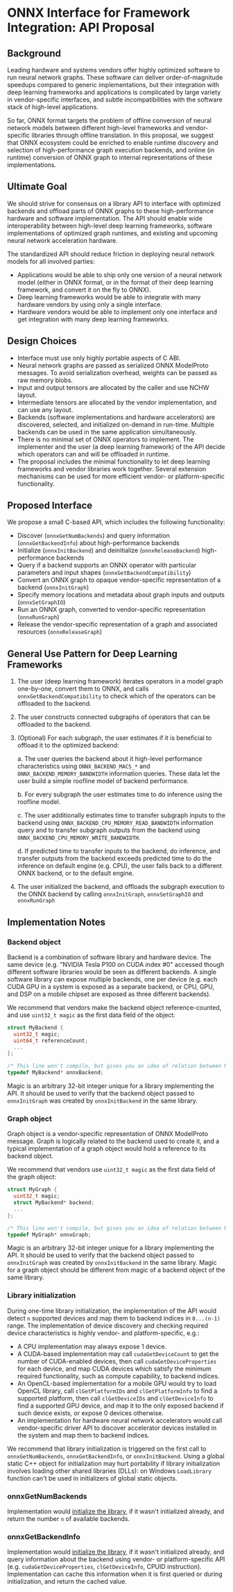 <!--- SPDX-License-Identifier: Apache-2.0 -->

# ONNX Interface for Framework Integration: API Proposal

## Background

Leading hardware and systems vendors offer highly optimized software to run neural network graphs. These software can deliver order-of-magnitude speedups compared to generic implementations, but their integration with deep learning frameworks and applications is complicated by large variety in vendor-specific interfaces, and subtle incompatibilities with the software stack of high-level applications.

So far, ONNX format targets the problem of offline conversion of neural network models between different high-level frameworks and vendor-specific libraries through offline translation. In this proposal, we suggest that ONNX ecosystem could be enriched to enable runtime discovery and selection of high-performance graph execution backends, and online (in runtime) conversion of ONNX graph to internal representations of these implementations.

## Ultimate Goal

We should strive for consensus on a library API to interface with optimized backends and offload parts of ONNX graphs to these high-performance hardware and software implementation. The API should enable wide interoperability between high-level deep learning frameworks, software implementations of optimized graph runtimes, and existing and upcoming neural network acceleration hardware.

The standardized API should reduce friction in deploying neural network models for all involved parties:
- Applications would be able to ship only one version of a neural network model (either in ONNX format, or in the format of their deep learning framework, and convert it on the fly to ONNX).
- Deep learning frameworks would be able to integrate with many hardware vendors by using only a single interface.
- Hardware vendors would be able to implement only one interface and get integration with many deep learning frameworks.

## Design Choices

- Interface must use only highly portable aspects of C ABI.
- Neural network graphs are passed as serialized ONNX ModelProto messages. To avoid serialization overhead, weights can be passed as raw memory blobs.
- Input and output tensors are allocated by the caller and use NCHW layout.
- Intermediate tensors are allocated by the vendor implementation, and can use any layout.
- Backends (software implementations and hardware accelerators) are discovered, selected, and initialized on-demand in run-time. Multiple backends can be used in the same application simultaneously.
- There is no minimal set of ONNX operators to implement. The implementer and the user (a deep learning framework) of the API decide which operators can and will be offloaded in runtime.
- The proposal includes the minimal functionality to let deep learning frameworks and vendor libraries work together. Several extension mechanisms can be used for more efficient vendor- or platform-specific functionality.

## Proposed Interface

We propose a small C-based API, which includes the following functionality:

* Discover (`onnxGetNumBackends`) and query information (`onnxGetBackendInfo`) about high-performance backends
* Initialize (`onnxInitBackend`) and deinitialize (`onnxReleaseBackend`) high-performance backends
* Query if a backend supports an ONNX operator with particular parameters and input shapes (`onnxGetBackendCompatibility`)
* Convert an ONNX graph to opaque vendor-specific representation of a backend (`onnxInitGraph`)
* Specify memory locations and metadata about graph inputs and outputs (`onnxSetGraphIO`)
* Run an ONNX graph, converted to vendor-specific representation (`onnxRunGraph`)
* Release the vendor-specific representation of a graph and associated resources (`onnxReleaseGraph`)

## General Use Pattern for Deep Learning Frameworks

1. The user (deep learning framework) iterates operators in a model graph one-by-one, convert them to ONNX, and calls `onnxGetBackendCompatibility` to check which of the operators can be offloaded to the backend.
2. The user constructs connected subgraphs of operators that can be offloaded to the backend.
3. (Optional) For each subgraph, the user estimates if it is beneficial to offload it to the optimized backend:

    a. The user queries the backend about it high-level performance characteristics using `ONNX_BACKEND_MACS_*` and `ONNX_BACKEND_MEMORY_BANDWIDTH` information queries. These data let the user build a simple roofline model of backend performance.

    b. For every subgraph the user estimates time to do inference using the roofline model.

    c. The user additionally estimates time to transfer subgraph inputs to the backend using `ONNX_BACKEND_CPU_MEMORY_READ_BANDWIDTH` information query and to transfer subgraph outputs from the backend using `ONNX_BACKEND_CPU_MEMORY_WRITE_BANDWIDTH`.

    d. If predicted time to transfer inputs to the backend, do inference, and transfer outputs from the backend exceeds predicted time to do the inference on default engine (e.g. CPU), the user falls back to a different ONNX backend, or to the default engine.

4. The user initialized the backend, and offloads the subgraph execution to the ONNX backend by calling `onnxInitGraph`, `onnxSetGraphIO` and `onnxRunGraph`

## Implementation Notes

### Backend object

Backend is a combination of software library and hardware device. The same device (e.g. "NVIDIA Tesla P100 on CUDA index #0" accessed though different software libraries would be seen as different backends. A single software library can expose multiple backends, one per device  (e.g. each CUDA GPU in a system is exposed as a separate backend, or CPU, GPU, and DSP on a mobile chipset are exposed as three different backends).

We recommend that vendors make the backend object reference-counted, and use `uint32_t magic` as the first data field of the object:

```c
struct MyBackend {
  uint32_t magic;
  uint64_t referenceCount;
  ...
};

/* This line won't compile, but gives you an idea of relation between MyBackend structure and onnxBackend type. */
typedef MyBackend* onnxBackend;
```

Magic is an arbitrary 32-bit integer unique for a library implementing the API. It should be used to verify that the backend object passed to `onnxInitGraph` was created by `onnxInitBackend` in the same library.

### Graph object

Graph object is a vendor-specific representation of ONNX ModelProto message. Graph is logically related to the backend used to create it, and a typical implementation of a graph object would hold a reference to its backend object.

We recommend that vendors use `uint32_t magic` as the first data field of the graph object:

```c
struct MyGraph {
  uint32_t magic;
  struct MyBackend* backend;
  ...
};

/* This line won't compile, but gives you an idea of relation between MyGraph structure and onnxGraph type. */
typedef MyGraph* onnxGraph;
```

Magic is an arbitrary 32-bit integer unique for a library implementing the API. It should be used to verify that the backend object passed to `onnxInitGraph` was created by `onnxInitBackend` in the same library. Magic for a graph object should be different from magic of a backend object of the same library.

### Library initialization

During one-time library initialization, the implementation of the API would detect `n` supported devices and map them to backend indices in `0...(n-1)` range. The implementation of device discovery and checking required device characteristics is highly vendor- and platform-specific, e.g.:
- A CPU implementation may always expose 1 device.
- A CUDA-based implementation may call `cudaGetDeviceCount` to get the number of CUDA-enabled devices, then
 call `cudaGetDeviceProperties` for each device, and map CUDA devices which satisfy the minimum required functionality, such as compute capability, to backend indices.
- An OpenCL-based implementation for a mobile GPU would try to load OpenCL library, call `clGetPlatformIDs` and `clGetPlatformInfo` to find a supported platform, then call `clGetDeviceIDs` and `clGetDeviceInfo` to find a supported GPU device, and map it to the only exposed backend if such device exists, or expose 0 devices otherwise.
- An implementation for hardware neural network accelerators would call vendor-specific driver API to discover accelerator devices installed in the system and map them to backend indices.

We recommend that library initialization is triggered on the first call to `onnxGetNumBackends`, `onnxGetBackendInfo`, or `onnxInitBackend`. Using a global static C++ object for initialization may hurt portability if library initialization involves loading other shared libraries (DLLs): on Windows `LoadLibrary` function can't be used in initializers of global static objects.

### onnxGetNumBackends

Implementation would [initialize the library](#library-initialization), if it wasn't initialized already, and return the number `n` of available backends.

### onnxGetBackendInfo

Implementation would [initialize the library](#library-initialization), if it wasn't initialized already, and query information about the backend using vendor- or platform-specific API (e.g. `cudaGetDeviceProperties`, `clGetDeviceInfo`, CPUID instruction). Implementation can cache this information when it is first queried or during initialization, and return the cached value.
